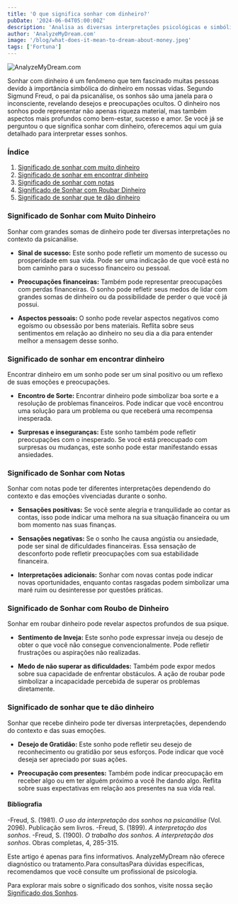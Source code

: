 ```yaml
---
title: 'O que significa sonhar com dinheiro?'
pubDate: '2024-06-04T05:00:00Z'
description: 'Analisa as diversas interpretações psicológicas e simbólicas dos sonhos envolvendo dinheiro, para descobrir os significados subjacentes desses sonhos.'
author: 'AnalyzeMyDream.com'
image: '/blog/what-does-it-mean-to-dream-about-money.jpeg'
tags: ['Fortuna']
---
```


![AnalyzeMyDream.com](/blog/what-does-it-mean-to-dream-about-money.jpeg)

Sonhar com dinheiro é um fenômeno que tem fascinado muitas pessoas devido à importância simbólica do dinheiro em nossas vidas. Segundo Sigmund Freud, o pai da psicanálise, os sonhos são uma janela para o inconsciente, revelando desejos e preocupações ocultos. O dinheiro nos sonhos pode representar não apenas riqueza material, mas também aspectos mais profundos como bem-estar, sucesso e amor. Se você já se perguntou o que significa sonhar com dinheiro, oferecemos aqui um guia detalhado para interpretar esses sonhos.

### Índice

1. [Significado de sonhar com muito dinheiro](#significado-de-sonhar-com-muito-dinheiro)
2. [Significado de sonhar em encontrar dinheiro](#significado-de-sonhar-em-encontrar-dinheiro)
3. [Significado de sonhar com notas](#significado-de-sonhar-com-notas)
4. [Significado de Sonhar com Roubar Dinheiro](#significado-de-sonhar-com-roubar-dinheiro)
5. [Significado de sonhar que te dão dinheiro](#significado-de-sonhar-que-te-dão-dinheiro)

### Significado de Sonhar com Muito Dinheiro

Sonhar com grandes somas de dinheiro pode ter diversas interpretações no contexto da psicanálise.

- **Sinal de sucesso:** Este sonho pode refletir um momento de sucesso ou prosperidade em sua vida. Pode ser uma indicação de que você está no bom caminho para o sucesso financeiro ou pessoal.

- **Preocupações financeiras:** Também pode representar preocupações com perdas financeiras. O sonho pode refletir seus medos de lidar com grandes somas de dinheiro ou da possibilidade de perder o que você já possui.

- **Aspectos pessoais:** O sonho pode revelar aspectos negativos como egoísmo ou obsessão por bens materiais. Reflita sobre seus sentimentos em relação ao dinheiro no seu dia a dia para entender melhor a mensagem desse sonho.

### Significado de sonhar em encontrar dinheiro

Encontrar dinheiro em um sonho pode ser um sinal positivo ou um reflexo de suas emoções e preocupações.

- **Encontro de Sorte:** Encontrar dinheiro pode simbolizar boa sorte e a resolução de problemas financeiros. Pode indicar que você encontrou uma solução para um problema ou que receberá uma recompensa inesperada.

- **Surpresas e inseguranças:** Este sonho também pode refletir preocupações com o inesperado. Se você está preocupado com surpresas ou mudanças, este sonho pode estar manifestando essas ansiedades.

### Significado de Sonhar com Notas

Sonhar com notas pode ter diferentes interpretações dependendo do contexto e das emoções vivenciadas durante o sonho.

- **Sensações positivas:** Se você sente alegria e tranquilidade ao contar as contas, isso pode indicar uma melhora na sua situação financeira ou um bom momento nas suas finanças.

- **Sensações negativas:** Se o sonho lhe causa angústia ou ansiedade, pode ser sinal de dificuldades financeiras. Essa sensação de desconforto pode refletir preocupações com sua estabilidade financeira.

- **Interpretações adicionais:** Sonhar com novas contas pode indicar novas oportunidades, enquanto contas rasgadas podem simbolizar uma maré ruim ou desinteresse por questões práticas.

### Significado de Sonhar com Roubo de Dinheiro

Sonhar em roubar dinheiro pode revelar aspectos profundos de sua psique.

- **Sentimento de Inveja:** Este sonho pode expressar inveja ou desejo de obter o que você não consegue convencionalmente. Pode refletir frustrações ou aspirações não realizadas.

- **Medo de não superar as dificuldades:** Também pode expor medos sobre sua capacidade de enfrentar obstáculos. A ação de roubar pode simbolizar a incapacidade percebida de superar os problemas diretamente.

### Significado de sonhar que te dão dinheiro

Sonhar que recebe dinheiro pode ter diversas interpretações, dependendo do contexto e das suas emoções.

- **Desejo de Gratidão:** Este sonho pode refletir seu desejo de reconhecimento ou gratidão por seus esforços. Pode indicar que você deseja ser apreciado por suas ações.

- **Preocupação com presentes:** Também pode indicar preocupação em receber algo ou em ter alguém próximo a você lhe dando algo. Reflita sobre suas expectativas em relação aos presentes na sua vida real.

#### Bibliografia

-Freud, S. (1981). *O uso da interpretação dos sonhos na psicanálise* (Vol. 2096). Publicação sem livros.
-Freud, S. (1899). *A interpretação dos sonhos*.
-Freud, S. (1900). *O trabalho dos sonhos. A interpretação dos sonhos*. Obras completas, 4, 285-315.

Este artigo é apenas para fins informativos. AnalyzeMyDream não oferece diagnóstico ou tratamento.Para consultasPara dúvidas específicas, recomendamos que você consulte um profissional de psicologia.

Para explorar mais sobre o significado dos sonhos, visite nossa seção [Significado dos Sonhos](#).